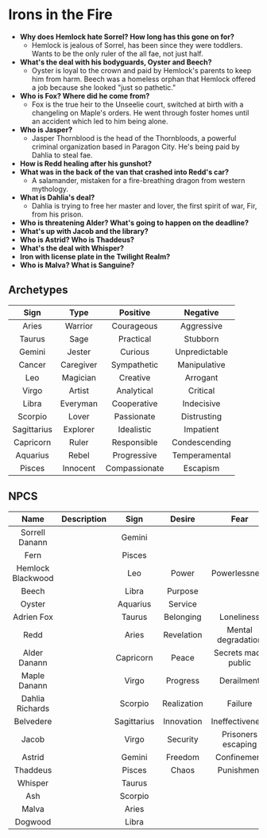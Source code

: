# Irons in the Fire

- **Why does Hemlock hate Sorrel? How long has this gone on for?**
  - Hemlock is jealous of Sorrel, has been since they were toddlers. Wants to be the only ruler of the all fae, not just half.
- **What's the deal with his bodyguards, Oyster and Beech?**
  - Oyster is loyal to the crown and paid by Hemlock's parents to keep him from harm. Beech was a homeless orphan that Hemlock offered a job because she looked "just so pathetic."
- **Who is Fox? Where did he come from?**
  - Fox is the true heir to the Unseelie court, switched at birth with a changeling on Maple's orders. He went through foster homes until an accident which led to him being alone.
- **Who is Jasper?**
  - Jasper Thornblood is the head of the Thornbloods, a powerful criminal organization based in Paragon City. He's being paid by Dahlia to steal fae.
- **How is Redd healing after his gunshot?**
- **What was in the back of the van that crashed into Redd's car?**
  - A salamander, mistaken for a fire-breathing dragon from western mythology.
- **What is Dahlia's deal?**
  - Dahlia is trying to free her master and lover, the first spirit of war, Fir, from his prison.
- **Who is threatening Alder? What's going to happen on the deadline?**
- **What's up with Jacob and the library?**
- **Who is Astrid? Who is Thaddeus?**
- **What's the deal with Whisper?**
- **Iron with license plate in the Twilight Realm?**
- **Who is Malva? What is Sanguine?**

## Archetypes
| Sign | Type | Positive | Negative |
|:---:|:---:|:---:|:---:|
| Aries | Warrior | Courageous | Aggressive |
| Taurus | Sage | Practical | Stubborn |
| Gemini | Jester | Curious | Unpredictable |
| Cancer | Caregiver | Sympathetic | Manipulative |
| Leo | Magician | Creative | Arrogant |
| Virgo | Artist | Analytical | Critical |
| Libra | Everyman | Cooperative | Indecisive |
| Scorpio | Lover | Passionate | Distrusting |
| Sagittarius | Explorer | Idealistic | Impatient |
| Capricorn | Ruler | Responsible | Condescending |
| Aquarius | Rebel | Progressive | Temperamental |
| Pisces | Innocent | Compassionate | Escapism |

## NPCS
| Name | Description | Sign | Desire | Fear |
|:---:|:--- |:---:|:---:|:---:|
| Sorrell Danann |  | Gemini |  |  |
| Fern |  | Pisces |  |  |
| Hemlock Blackwood |  | Leo | Power | Powerlessness |
| Beech |  | Libra | Purpose |  |
| Oyster |  | Aquarius | Service |  |
| Adrien Fox |  | Taurus | Belonging | Loneliness |
| Redd |  | Aries | Revelation | Mental degradation |
| Alder Danann |  | Capricorn | Peace | Secrets made public |
| Maple Danann |  | Virgo | Progress | Derailment |
| Dahlia Richards |  | Scorpio | Realization | Failure |
| Belvedere |  | Sagittarius | Innovation | Ineffectiveness |
| Jacob |  | Virgo | Security | Prisoners escaping |
| Astrid |  | Gemini | Freedom | Confinement |
| Thaddeus |  | Pisces | Chaos | Punishment |
| Whisper |  | Taurus |  |  |
| Ash |  | Scorpio |  |  |
| Malva |  | Aries |  |  |
| Dogwood |  | Libra |  |  |
